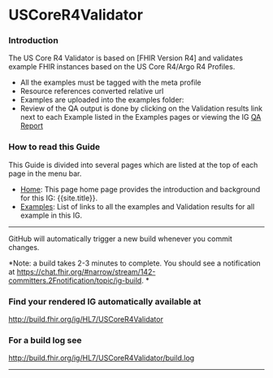 # USCoreR4Validator

### Introduction

The US Core R4 Validator is based on [FHIR Version R4] and validates example FHIR instances based on the US Core R4/Argo R4 Profiles.
  - All the examples must be tagged with the meta profile
  - Resource references converted relative url
  - Examples are uploaded into the examples folder:
  - Review of the QA output is done by clicking on the Validation results link next to each Example listed in the Examples pages or viewing the IG [QA Report](qa.html)

### How to read this Guide

This Guide is divided into several pages which are listed at the top of each page in the menu bar.

- [Home](index.html): This page  home page provides the introduction and background for this IG: {{site.title}}.
- [Examples](all-examples.html): List of links to all the examples and Validation results for all example in this IG.

-----
GitHub will automatically trigger a new build whenever you commit changes.

*Note: a build takes 2-3 minutes to complete. You should see a notification at https://chat.fhir.org/#narrow/stream/142-committers.2Fnotification/topic/ig-build.
*

### Find your rendered IG automatically available at

http://build.fhir.org/ig/HL7/USCoreR4Validator

### For a build log see

http://build.fhir.org/ig/HL7/USCoreR4Validator/build.log

---
